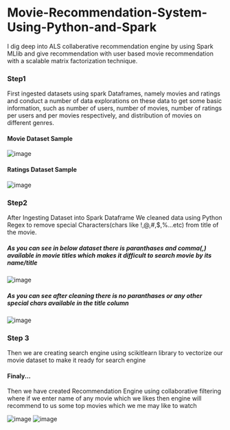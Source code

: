 # Movie-Recommendation-System-Using-Python-and-Spark
I dig deep into ALS collaberative recommendation engine by using Spark MLlib and give recommendation with user based movie recommendation with a scalable matrix factorization technique.
### Step1 
First ingested datasets using spark Dataframes, namely movies and ratings and conduct a number of data explorations on these data to get some basic information, such as number of users, number of movies, number of ratings per users and per movies respectively, and distribution of movies on different genres.
#### Movie Dataset Sample
![image](https://user-images.githubusercontent.com/69915064/215246475-1fd1f3c9-64b5-4e55-b685-88b97919ea6d.png)
#### Ratings Dataset Sample
![image](https://user-images.githubusercontent.com/69915064/215247063-7c20ee51-debf-4d30-8445-80484896e4bd.png)

### Step2
After Ingesting Dataset into Spark Dataframe We cleaned data using Python Regex to remove special Characters(chars like !,@,#,$,%...etc) from title of the movie.
##### As you can see in below dataset there is paranthases and comma(,) available in movie titles which makes it difficult to search movie by its name/title
![image](https://user-images.githubusercontent.com/69915064/215247853-43e41563-0a8d-4a96-a787-1183e6d39268.png)
##### As you can see after cleaning there is no paranthases or any other special chars available in the title column
![image](https://user-images.githubusercontent.com/69915064/215247993-58e0fdf7-39d7-47a0-8017-19ac064cec7b.png)

### Step 3
Then we are creating search engine using scikitlearn library to vectorize our movie dataset to make it ready for search engine

#### Finaly...
Then we have created Recommendation Engine using collaborative filtering where if we enter name of any movie which we likes then engine will recommend to us some top movies which we me may like to watch

![image](https://user-images.githubusercontent.com/69915064/215248175-b324c724-d660-4680-b2c8-0f3a18fa3f2e.png)
![image](https://user-images.githubusercontent.com/69915064/215248180-fc9164e2-78a3-4b78-8937-fcbb11f35a9f.png)



